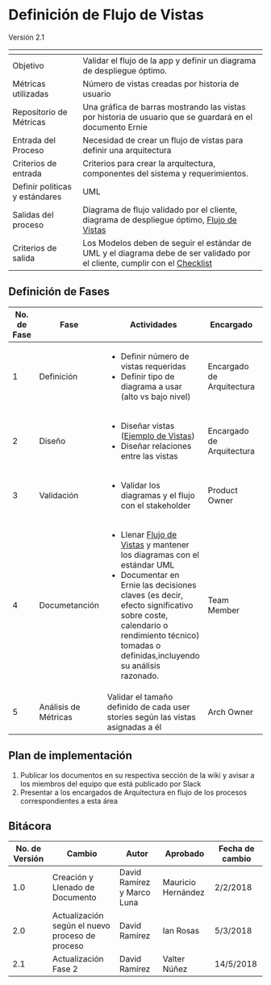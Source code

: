 # Definición de Flujo de Vistas
Versión 2.1


[]() | []()
--|--
Objetivo| Validar el flujo de la app y definir un diagrama de despliegue óptimo.
Métricas utilizadas | Número de vistas creadas por historia de usuario
Repositorio de Métricas | Una gráfica de barras mostrando las vistas por historia de usuario que se guardará en el documento Ernie
Entrada del Proceso | Necesidad de crear un flujo de vistas para definir una arquitectura
Criterios de entrada | Criterios para crear la arquitectura, componentes del sistema y requerimientos.
Definir políticas y estándares | UML
Salidas del proceso | Diagrama de flujo validado por el cliente, diagrama de despliegue óptimo, [Flujo de Vistas](https://github.com/CaveLabs-1/Wiki/tree/master/Arquitectura/Formatos/Formato%20Ernie%20(Flujo%20de%20Vistas%20y%20Arquitectura%20Inicial).docx)
Criterios de salida | Los Modelos deben de seguir el estándar de UML y el diagrama debe de ser validado por el cliente, cumplir con el [Checklist](https://docs.google.com/spreadsheets/d/1HmgptaVZD09DKs0Po2TJ3fVDQKbMR3NBtB9x4wKJ6nQ/edit?usp=sharing)


## Definición de Fases
No. de Fase | Fase | Actividades | Encargado | Áreas
------------|------|-------------|----------- | ---
1 | Definición |<ul><li>Definir número de vistas requeridas</li><li>Definir tipo de diagrama a usar (alto vs bajo nivel)</li></ul>| Encargado de Arquitectura | TS
2 | Diseño |<ul><li>Diseñar vistas ([Ejemplo de Vistas](http://tecnologiasweb.jsenso.es/wp-content/uploads/2015/06/full20.jpg))</li><li>Diseñar relaciones entre las vistas</li></ul>| Encargado de Arquitectura  | TS
3 | Validación |<ul><li>Validar los diagramas y el flujo con el stakeholder</li></ul> | Product Owner  | TS
4 | Documetanción |<ul><li>Llenar [Flujo de Vistas](https://github.com/CaveLabs-1/Wiki/tree/master/Arquitectura/Formatos/Formato%20Ernie%20(Flujo%20de%20Vistas%20y%20Arquitectura%20Inicial).docx) y mantener los diagramas con el estándar UML</li><li>Documentar en Ernie las decisiones claves (es decir, efecto significativo sobre coste, calendario o rendimiento técnico) tomadas o definidas,incluyendo su análisis razonado.</li></ul>| Team Member  | TS
5 | Análisis de Métricas | Validar el tamaño definido de cada user stories según las vistas asignadas a él | Arch Owner | MA

## Plan de implementación

1. Publicar los documentos en su respectiva sección de la wiki y avisar a los miembros del equipo que está publicado por Slack
2. Presentar a los encargados de Arquitectura en flujo de los procesos correspondientes a esta área

## Bitácora

No. de Versión | Cambio | Autor | Aprobado | Fecha de cambio
---------------|--------|-------|----------|----------------
1.0 | Creación y Llenado de Documento | David Ramírez y Marco Luna | Mauricio Hernández | 2/2/2018
2.0 | Actualización según el nuevo proceso de proceso | David Ramírez | Ian Rosas | 5/3/2018
2.1 | Actualización Fase 2 | David Ramírez | Valter Núñez | 14/5/2018
